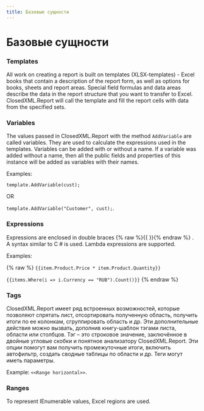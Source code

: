 ```yaml
---
title: Базовые сущности
---
```


# Базовые сущности

### Templates
All work on creating a report is built on templates (XLSX-templates) - Excel books that contain a description of the report form, as well as options for books, sheets and report areas. Special field formulas and data areas describe the data in the report structure that you want to transfer to Excel. ClosedXML.Report will call the template and fill the report cells with data from the specified sets.

### Variables
The values passed in ClosedXML.Report with the method `AddVariable` are called variables. They are used to calculate the expressions used in the templates. Variables can be added with or without a name. If a variable was added without a name, then all the public fields and properties of this instance will be added as variables with their names.

Examples:

`template.AddVariable(cust);` 

OR

`template.AddVariable("Customer", cust);`. 


### Expressions 
Expressions are enclosed in double braces {% raw %}{{ }}{% endraw %} . A syntax similar to C # is used. Lambda expressions are supported.

Examples: 

{% raw %}
`{{item.Product.Price * item.Product.Quantity}}`

`{{items.Where(i => i.Currency == "RUB").Count()}}`
{% endraw %}

### Tags
ClosedXML.Report имеет ряд встроенных возможностей, которые позволяют спрятать лист, отсортировать полученную область, получить итоги по ее колонкам, сгруппировать область и др. Эти дополнительные действия можно вызвать, дополнив книгу-шаблон тэгами листа, области или столбцов. Тэг – это строковое значение, заключённое в двойные угловые скобки и понятное анализатору ClosedXML.Report. Эти опции помогут вам получить промежуточные итоги, включить автофильтр, создать сводные таблицы по области и др. Теги могут иметь параметры.

Example: `<<Range horizontal>>`.

### Ranges
To represent IEnumerable values, Excel regions are used.
